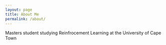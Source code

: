 ```yaml
---
layout: page
title: About Me
permalink: /about/
---
```

Masters student studying Reinfrocement Learning at the University of Cape Town